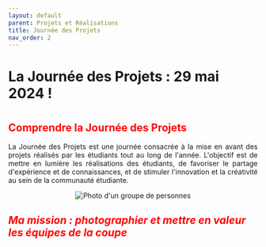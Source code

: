 ```yaml
---
layout: default
parent: Projets et Réalisations
title: Journée des Projets
nav_order: 2
---
```


<h1><strong>La Journée des Projets : 29 mai 2024 !</strong><h1>

<h2 style="color: red;"><strong>Comprendre la Journée des Projets</strong></h2>

<p align="justify">La Journée des Projets est une journée consacrée à la mise en avant des projets réalisés par les étudiants tout au long de l'année. L'objectif est de mettre en lumière les réalisations des étudiants, de favoriser le partage d'expérience et de connaissances, et de stimuler l'innovation et la créativité au sein de la communauté étudiante.</p>

<div style="text-align: center;">
    <img src="images/IMG_6634.jpg" alt="Photo d'un groupe de personnes" style="max-width: 75%; height: auto;">
</div>

<h2 style="color: red;"><strong><em>Ma mission : photographier et mettre en valeur les équipes de la coupe</em></strong></h2>